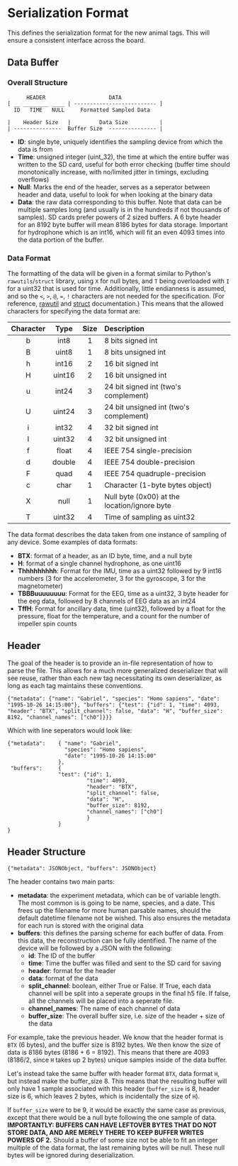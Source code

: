 # Serialization Format
This defines the serialization format for the new animal tags. This will ensure a consistent interface across the board.

## Data Buffer
### Overall Structure
```
      HEADER                    DATA
[ __ ________ ____ | -------------------------- ]
  ID   TIME   NULL     Formatted Sampled Data

|    Header Size   |         Data Size          |
| ---------------  Buffer Size  --------------- |

```
  * __ID__: single byte, uniquely identifies the sampling device from which the data is from
  * __Time__: unsigned integer (uint_32), the time at which the entire buffer was written to the SD card, useful for both error checking (buffer time should monotonically increase, with no/limited jitter in timings, excluding overflows)
  * __Null__: Marks the end of the header, serves as a seperator between header and data, useful to look for when looking at the binary data
  * __Data__: the raw data corresponding to this buffer. Note that data can be multiple samples long (and usually is in the hundreds if not thousands of samples). SD cards prefer powers of 2 sized buffers. A 6 byte header for an 8192 byte buffer will mean 8186 bytes for data storage. Important for hydrophone which is an int16, which will fit an even 4093 times into the data portion of the buffer.

### Data Format
The formatting of the data will be given in a format similar to Python's ```rawutils```/```struct``` library, using `X` for null bytes, and `T` being overloaded with `I` for a uint32 that is used for time.
Additionally, little endianness is assumed, and so the `<`, `>`, `@`, `=`, `!` characters are not needed for the specification.
(For reference, [rawutil][rawsite] and [struct][structsite] documentation.)
This means that the allowed characters for specifying the data format are:

[rawsite]: https://pypi.org/project/rawutil/ (Python: rawutil)
[structsite]: https://docs.python.org/3/library/struct.html (Python: struct)

| Character |  Type  | Size | Description   |
| :-------: |  :--:  | :--: | :---------    |
|     b     |  int8  |   1  | 8 bits signed  int  |
|     B     | uint8  |   1  | 8 bits unsigned int |
|     h     |  int16 |   2  | 16 bit signed int   |
|     H     | uint16 |   2  | 16 bit unsigned int |
|     u     |  int24 |   3  | 24 bit signed int (two's complement) |
|     U     | uint24 |   3  | 24 bit unsigned int (two's complement) |
|     i     |  int32 |   4  | 32 bit signed int |
|     I     | uint32 |   4  | 32 bit unsigned int |
|     f     | float  |   4  | IEEE 754 single-precision |
|     d     | double |   4  | IEEE 754 double-precision |
|     F     |  quad  |   4  | IEEE 754 quadruple-precision |
|     c     |  char  |   1  | Character (1-byte bytes object) |
|     X     |  null  |   1  | Null byte (0x00) at the location/ignore byte |
|     T     | uint32 |   4  | Time of sampling as uint32 |

The data format describes the data taken from one instance of sampling of any device.
Some examples of data formats:

  * __BTX__: format of a header, as an ID byte, time, and a null byte
  * __H__: format of a single channel hydrophone, as one uint16
  * __Thhhhhhhhh__: Format for the IMU, time as a uint32 followed by 9 int16 numbers (3 for the accelerometer, 3 for the gyroscope, 3 for the magnetometer)
  * __TBBBuuuuuuuu__: Format for the EEG, time as a uint32, 3 byte header for the eeg data, followed by 8 channels of EEG data as an int24
  * __TffH__: Format for ancillary data, time (uint32), followed by a float for the pressure, float for the temperature, and a count for the number of impeller spin counts

## Header
The goal of the header is to provide an in-file representation of how to parse the file.
This allows for a much more generalized deserializer that will see reuse, rather than each new tag necessitating its own deserializer, as long as each tag maintains these conventions.

```
{"metadata": {"name": "Gabriel", "species": "Homo sapiens", "date": "1995-10-26 14:15:00"}, "buffers": {"test": {"id": 1, "time": 4093, "header": "BTX", "split_channel": false, "data": "H", "buffer_size": 8192, "channel_names": ["ch0"]}}}
```

Which with line seperators would look like:

```
{"metadata":    { "name": "Gabriel",
                  "species": "Homo sapiens",
                  "date": "1995-10-26 14:15:00"
                },
 "buffers":     {
                "test": {"id": 1,
                         "time": 4093,
                         "header": "BTX",
                         "split_channel": false,
                         "data": "H",
                         "buffer_size": 8192,
                         "channel_names": ["ch0"]
                         }
                }
}
```

## Header Structure
```
{"metadata": JSONObject, "buffers": JSONObject}
```
The header contains two main parts:
  * __metadata__: the experiment metadata, which can be of variable length.
  The most common is is going to be name, species, and a date.
  This frees up the filename for more human parsable names, should the default datetime filename not be wished.
  This also ensures the metadata for each run is stored with the original data
  * __buffers__: this defines the parsing scheme for each buffer of data. From this data, the reconstruction can be fully identified. The name of the device will be followed by a JSON with the following:
    * __id__: The ID of the buffer
    * __time__: Time the buffer was filled and sent to the SD card for saving
    * __header__: format for the header
    * __data__: format of the data
    * __split_channel__: boolean, either True or False. If True, each data channel will be split into a seperate groups in the final h5 file. If false, all the channels will be placed into a seperate file.
    * __channel_names__: The name of each channel of data
    * __buffer_size__: The overall buffer size, i.e. size of the header + size of the data

For example, take the previous header.
We know that the header format is `BTX` (6 bytes), and the buffer size is 8192 bytes.
We then know the size of data is 8186 bytes (8186 + 6 = 8192).
This means that there are 4093 (8186/2, since `H` takes up 2 bytes) unique samples inside of the data buffer.

Let's instead take the same buffer with header format `BTX`, data format `H`, but instead make the buffer_size 8.
This means that the resulting buffer will only have 1 sample associated with this header (`buffer_size` is 8, header size is 6, which leaves 2 bytes, which is incidentally the size of `H`).

If `buffer_size` were to be 9, it would be exactly the same case as previous, except that there would be a null byte following the one sample of data. __IMPORTANTLY: BUFFERS CAN HAVE LEFTOVER BYTES THAT DO NOT STORE DATA, AND ARE MERELY THERE TO KEEP BUFFER WRITES POWERS OF 2.__ Should a buffer of some size not be able to fit an integer multiple of the data format, the last remaining bytes will be null. These null bytes will be ignored during deserialization.

